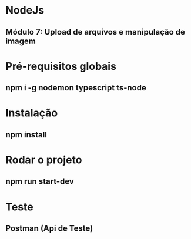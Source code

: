 # NodeJs
## Módulo 7: Upload de arquivos e manipulação de imagem

# Pré-requisitos globais
## npm i -g nodemon typescript ts-node

# Instalação
## npm install

# Rodar o projeto
## npm run start-dev

# Teste
## Postman (Api de Teste)
